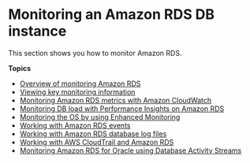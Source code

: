 # Monitoring an Amazon RDS DB instance<a name="CHAP_Monitoring"></a>

This section shows you how to monitor Amazon RDS\.

**Topics**
+ [Overview of monitoring Amazon RDS](MonitoringOverview.md)
+ [Viewing key monitoring information](accessing-monitoring.md)
+ [Monitoring Amazon RDS metrics with Amazon CloudWatch](monitoring-cloudwatch.md)
+ [Monitoring DB load with Performance Insights on Amazon RDS](USER_PerfInsights.md)
+ [Monitoring the OS by using Enhanced Monitoring](USER_Monitoring.OS.md)
+ [Working with Amazon RDS events](working-with-events.md)
+ [Working with Amazon RDS database log files](USER_LogAccess.md)
+ [Working with AWS CloudTrail and Amazon RDS](logging-using-cloudtrail.md)
+ [Monitoring Amazon RDS for Oracle using Database Activity Streams](DBActivityStreams.md)